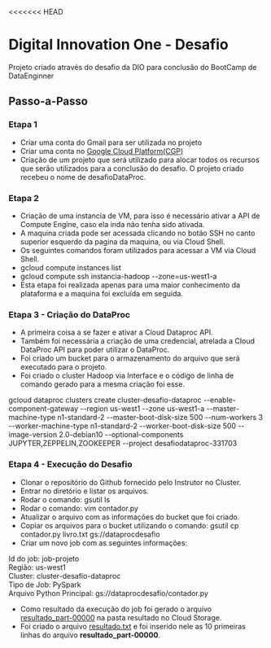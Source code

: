 <<<<<<< HEAD
# Digital Innovation One - Desafio
Projeto criado através do desafio da DIO para conclusão do BootCamp de DataEnginner

## Passo-a-Passo

### Etapa 1

- Criar uma conta do Gmail para ser utilizada no projeto
- Criar uma conta no [Google Cloud Platform(CGP)](https://cloud.google.com/?utm_source=google&utm_medium=cpc&utm_campaign=latam-BR-all-pt-dr-BKWS-all-all-trial-e-dr-1009897-LUAC0010101&utm_content=text-ad-none-any-DEV_c-CRE_512285710743-ADGP_Hybrid%20%7C%20BKWS%20-%20EXA%20%7C%20Txt%20~%20GCP_General-KWID_43700062788251524-kwd-301173107504&utm_term=KW_google%20cloud%20platform-ST_Google%20Cloud%20Platform&gclid=CjwKCAiA1aiMBhAUEiwACw25MVpQ-wN9R_FX2JGM5m67FpBE_jYePmyedlcZjN78P3RljPFD4YDYbxoC4ZIQAvD_BwE&gclsrc=aw.ds)
- Criação de um projeto que será utilizado para alocar todos os recursos que serão utilizados para a conclusão do desafio. O projeto criado recebeu o nome de desafioDataProc.

### Etapa 2

- Criação de uma instancia de VM, para isso é necessário ativar a API de Compute Engine, caso ela inda não tenha sido ativada.
- A maquina criada pode ser acessada clicando no botão SSH no canto superior esquerdo da pagina da maquina, ou via Cloud Shell. 
- Os seguintes comandos foram utilizados para acessar a VM via Cloud Shell. 
- gcloud compute instances list
- gcloud compute ssh instancia-hadoop --zone=us-west1-a
- Esta etapa foi realizada apenas para uma maior conhecimento da plataforma e a maquina foi excluída em seguida.

### Etapa 3 - Criação do DataProc

- A primeira coisa a se fazer e ativar a Cloud Dataproc API.
- Também foi necessária a criação de uma credencial, atrelada a Cloud DataProc API para poder utilizar o DataProc.
- Foi criado um bucket para o armazenamento do arquivo que será executado para o projeto.
- Foi criado o cluster Hadoop via Interface e o código de linha de comando gerado para a mesma criação foi esse.

gcloud dataproc clusters create cluster-desafio-dataproc --enable-component-gateway --region us-west1 --zone us-west1-a --master-machine-type n1-standard-2 --master-boot-disk-size 500 --num-workers 3 --worker-machine-type n1-standard-2 --worker-boot-disk-size 500 --image-version 2.0-debian10 --optional-components JUPYTER,ZEPPELIN,ZOOKEEPER --project desafiodataproc-331703


### Etapa 4 - Execução do Desafio

- Clonar o repositório do Github fornecido pelo Instrutor no Cluster.
- Entrar no diretório e listar os arquivos.
- Rodar o comando: gsutil ls
- Rodar o comando: vim contador.py
- Atualizar o arquivo com as informações do bucket que foi criado.
- Copiar os arquivos para o bucket utilizando o comando: gsutil cp contador.py livro.txt gs://dataprocdesafio
- Criar um novo job com as seguintes informações:

Id do job: job-projeto \
Região: us-west1 \
Cluster: cluster-desafio-dataproc \
Tipo de Job: PySpark \
Arquivo Python Principal: gs://dataprocdesafio/contador.py

- Como resultado da execução do job foi gerado o arquivo [resultado_part-00000](https://github.com/lilacostaro/dataproc_dio_desafio/blob/main/resultado_part-00000) na pasta resultado no Cloud Storage.
- Foi criado o arquivo [resultado.txt](https://github.com/lilacostaro/dataproc_dio_desafio/blob/main/resultado.txt) e foi inserido nele as 10 primeiras linhas do arquivo **resultado_part-00000**.
